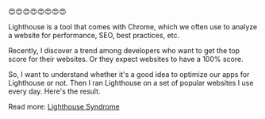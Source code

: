 😍😍😍😍😍😍😍😍

Lighthouse is a tool that comes with Chrome, which we often use to analyze a website for performance, SEO, best practices, etc. 

Recently, I discover a trend among developers who want to get the top score for their websites. Or they expect websites to have a 100% score.

So, I want to understand whether it's a good idea to optimize our apps for Lighthouse or not. Then I ran Lighthouse on a set of popular websites I use every day. Here's the result.

<Youtube videoId="i0cCXZlUeCw" />

Read more: [Lighthouse Syndrome](https://arunoda.me/blog/lighthouse-syndrome)
